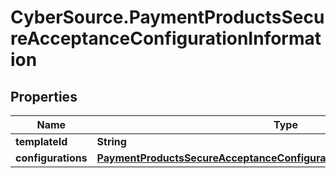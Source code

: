 # CyberSource.PaymentProductsSecureAcceptanceConfigurationInformation

## Properties
Name | Type | Description | Notes
------------ | ------------- | ------------- | -------------
**templateId** | **String** |  | [optional] 
**configurations** | [**PaymentProductsSecureAcceptanceConfigurationInformationConfigurations**](PaymentProductsSecureAcceptanceConfigurationInformationConfigurations.md) |  | [optional] 


